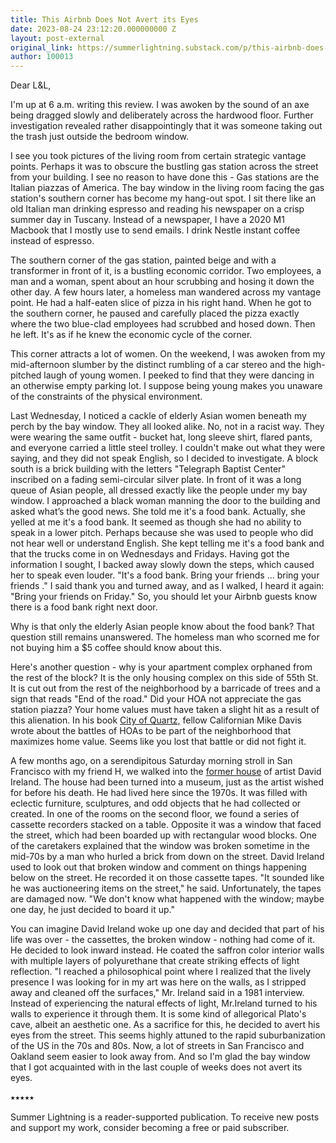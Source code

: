 ```yaml
---
title: This Airbnb Does Not Avert its Eyes
date: 2023-08-24 23:12:20.000000000 Z
layout: post-external
original_link: https://summerlightning.substack.com/p/this-airbnb-does-not-avert-its-eyes
author: 100013
---
```


Dear L&L,

I'm up at 6 a.m. writing this review. I was awoken by the sound of an axe being dragged slowly and deliberately across the hardwood floor. Further investigation revealed rather disappointingly that it was someone taking out the trash just outside the bedroom window.

I see you took pictures of the living room from certain strategic vantage points. Perhaps it was to obscure the bustling gas station across the street from your building. I see no reason to have done this - Gas stations are the Italian piazzas of America. The bay window in the living room facing the gas station's southern corner has become my hang-out spot. I sit there like an old Italian man drinking espresso and reading his newspaper on a crisp summer day in Tuscany. Instead of a newspaper, I have a 2020 M1 Macbook that I mostly use to send emails. I drink Nestle instant coffee instead of espresso.

The southern corner of the gas station, painted beige and with a transformer in front of it, is a bustling economic corridor. Two employees, a man and a woman, spent about an hour scrubbing and hosing it down the other day. A few hours later, a homeless man wandered across my vantage point. He had a half-eaten slice of pizza in his right hand. When he got to the southern corner, he paused and carefully placed the pizza exactly where the two blue-clad employees had scrubbed and hosed down. Then he left. It's as if he knew the economic cycle of the corner.

This corner attracts a lot of women. On the weekend, I was awoken from my mid-afternoon slumber by the distinct rumbling of a car stereo and the high-pitched laugh of young women. I peeked to find that they were dancing in an otherwise empty parking lot. I suppose being young makes you unaware of the constraints of the physical environment.

Last Wednesday, I noticed a cackle of elderly Asian women beneath my perch by the bay window. They all looked alike. No, not in a racist way. They were wearing the same outfit - bucket hat, long sleeve shirt, flared pants, and everyone carried a little steel trolley. I couldn't make out what they were saying, and they did not speak English, so I decided to investigate. A block south is a brick building with the letters "Telegraph Baptist Center" inscribed on a fading semi-circular silver plate. In front of it was a long queue of Asian people, all dressed exactly like the people under my bay window. I approached a black woman manning the door to the building and asked what’s the good news. She told me it's a food bank. Actually, she yelled at me it's a food bank. It seemed as though she had no ability to speak in a lower pitch. Perhaps because she was used to people who did not hear well or understand English. She kept telling me it's a food bank and that the trucks come in on Wednesdays and Fridays. Having got the information I sought, I backed away slowly down the steps, which caused her to speak even louder. "It's a food bank. Bring your friends ... bring your friends ." I said thank you and turned away, and as I walked, I heard it again: "Bring your friends on Friday." So, you should let your Airbnb guests know there is a food bank right next door.

Why is that only the elderly Asian people know about the food bank? That question still remains unanswered. The homeless man who scorned me for not buying him a $5 coffee should know about this.

Here's another question - why is your apartment complex orphaned from the rest of the block? It is the only housing complex on this side of 55th St. It is cut out from the rest of the neighborhood by a barricade of trees and a sign that reads "End of the road." Did your HOA not appreciate the gas station piazza? Your home values must have taken a slight hit as a result of this alienation. In his book [City of Quartz,](https://www.amazon.com/City-Quartz-Excavating-Future-Angeles/dp/1844675688) fellow Californian Mike Davis wrote about the battles of HOAs to be part of the neighborhood that maximizes home value. Seems like you lost that battle or did not fight it.

A few months ago, on a serendipitous Saturday morning stroll in San Francisco with my friend H, we walked into the [former house](https://500cappstreet.org/) of artist David Ireland. The house had been turned into a museum, just as the artist wished for before his death. He had lived here since the 1970s. It was filled with eclectic furniture, sculptures, and odd objects that he had collected or created. In one of the rooms on the second floor, we found a series of cassette recorders stacked on a table. Opposite it was a window that faced the street, which had been boarded up with rectangular wood blocks. One of the caretakers explained that the window was broken sometime in the mid-70s by a man who hurled a brick from down on the street. David Ireland used to look out that broken window and comment on things happening below on the street. He recorded it on those cassette tapes. "It sounded like he was auctioneering items on the street," he said. Unfortunately, the tapes are damaged now. "We don't know what happened with the window; maybe one day, he just decided to board it up."

You can imagine David Ireland woke up one day and decided that part of his life was over - the cassettes, the broken window - nothing had come of it. He decided to look inward instead. He coated the saffron color interior walls with multiple layers of polyurethane that create striking effects of light reflection. "I reached a philosophical point where I realized that the lively presence I was looking for in my art was here on the walls, as I stripped away and cleaned off the surfaces," Mr. Ireland said in a 1981 interview. Instead of experiencing the natural effects of light, Mr.Ireland turned to his walls to experience it through them. It is some kind of allegorical Plato's cave, albeit an aesthetic one. As a sacrifice for this, he decided to avert his eyes from the street. This seems highly attuned to the rapid suburbanization of the US in the 70s and 80s. Now, a lot of streets in San Francisco and Oakland seem easier to look away from. And so I'm glad the bay window that I got acquainted with in the last couple of weeks does not avert its eyes.

⭑⭑⭑⭑⭑

Summer Lightning is a reader-supported publication. To receive new posts and support my work, consider becoming a free or paid subscriber.


